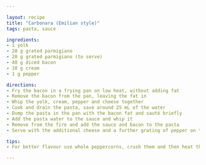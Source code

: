 ```yaml
---

layout: recipe
title: "Carbonara (Emilian style)"
tags: pasta, sauce

ingredients:
- 1 yolk
- 20 g grated parmigiano
- 20 g grated parmigiano (to serve)
- 40 g diced bacon
- 10 g cream
- 1 g pepper

directions:
- Fry the bacon in a frying pan on low heat, without adding fat
- Remove the bacon from the pan, leaving the fat in
- Whip the yolk, cream, pepper and cheese together
- Cook and drain the pasta, save around 25 mL of the water
- Dump the pasta in the pan with the bacon fat and sauté briefly
- Add the pasta water to the sauce and whip it
- Remove from the fire and add the sauce and bacon to the pasta
- Serve with the additional cheese and a further grating of pepper on top

tips:
- For better flavour use whole peppercorns, crush them and then heat them in a skillet for a couple minutes

---
```

